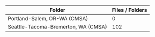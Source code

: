 | Folder                              |   Files / Folders |
|-------------------------------------|-------------------|
| Portland-Salem, OR-WA (CMSA)        |                 0 |
| Seattle-Tacoma-Bremerton, WA (CMSA) |               102 |